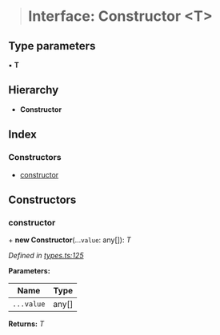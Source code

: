 > # Interface: Constructor <**T**>

## Type parameters

▪ **T**

## Hierarchy

* **Constructor**

## Index

### Constructors

* [constructor](_types_.constructor.md#constructor)

## Constructors

###  constructor

\+ **new Constructor**(...`value`: any[]): *T*

*Defined in [types.ts:125](https://github.com/polkadot-js/api/blob/35622a9/packages/types/src/types.ts#L125)*

**Parameters:**

Name | Type |
------ | ------ |
`...value` | any[] |

**Returns:** *T*